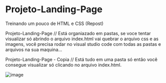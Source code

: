 # Projeto-Landing-Page
Treinando um pouco de HTML e CSS (Repost)

Projeto-Landing-Page // Está organiazado em pastas, se voce tentar visualizar só abrindo o arquivo index.html vai quebrar o arquivo css e as imagens, você precisa rodar no visual studio code com todas as pastas e arquivos na sua maquina... 
 
Projeto-Landing-Page - Copia // Está tudo em uma pasta só então você consegue visualizar só clicando no arquivo index.html. 


![image](https://user-images.githubusercontent.com/103008789/197344330-faa26c8d-391a-4b92-9728-e151a9fbc6e6.png)


